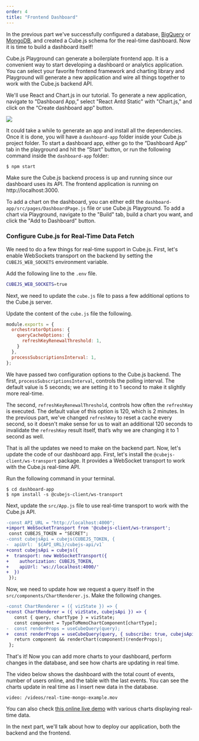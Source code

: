 ```yaml
---
order: 4
title: "Frontend Dashboard"
---
```


In the previous part we've successfully configured a database, [BigQuery](cube-js-backend-with-big-query) or [MongoDB](cube-js-backend-with-mongo-db), and created a Cube.js schema for the real-time dashboard. Now it is time to build a dashboard itself!

Cube.js Playground can generate a boilerplate frontend app. It is
a convenient way to start developing a dashboard or analytics application. You can
select your favorite frontend framework and charting library and Playground will
generate a new application and wire all things together to work with the Cube.js backend API.

We'll use React and Chart.js in our tutorial. To generate a new application,
navigate to "Dashboard App,” select "React Antd Static" with "Chart.js," and click on the “Create dashboard app” button.


![](/images/4-screenshot-1.png)

It could take a while to generate an app and install all the dependencies. Once it is done, you will have a `dashboard-app` folder inside your Cube.js project folder. To start a dashboard app, either go to the “Dashboard App” tab in the playground and hit the “Start” button, or run the following command inside the `dashboard-app` folder:

```bash
$ npm start
```

Make sure the Cube.js backend process is up and running since our dashboard uses its API. The frontend application is running on http://localhost:3000.

To add a chart on the dashboard, you can either edit the `dashboard-app/src/pages/DashboardPage.js` file or use Cube.js Playground. To add a chart via Playground, navigate to the "Build" tab, build a chart you want, and click the "Add to Dashboard" button.

### Configure Cube.js for Real-Time Data Fetch

We need to do a few things for real-time support in Cube.js. First, let's
enable WebSockets transport on the backend by setting the `CUBEJS_WEB_SOCKETS` environment variable.

Add the following line to the `.env` file.

```bash
CUBEJS_WEB_SOCKETS=true
```

Next, we need to update the `cube.js` file to pass a few additional options to the
Cube.js server.

Update the content of the `cube.js` file the following.

```javascript
module.exports = {
  orchestratorOptions: {
    queryCacheOptions: {
      refreshKeyRenewalThreshold: 1,
    }
  },
  processSubscriptionsInterval: 1,
};
```

We have passed two configuration options to the Cube.js backend. The first,
`processSubscriptionsInterval`, controls the polling interval. The default value
is 5 seconds; we are setting it to 1 second to make it slightly more real-time.

The second, `refreshKeyRenewalThreshold`, controls how often the `refreshKey` is
executed. The default value of this option is 120, which is 2 minutes. In the previous part, we've changed `refreshKey` to reset a cache every second, so it doesn't make sense for us to wait an additional 120 seconds to
invalidate the `refreshKey` result itself, that’s why we are changing it to 1 second
as well.

That is all the updates we need to make on the backend part. Now, let's update the
code of our dashboard app. First, let's install the `@cubejs-client/ws-transport`
package. It provides a WebSocket transport to work with the Cube.js real-time API.

Run the following command in your terminal.

```
$ cd dashboard-app
$ npm install -s @cubejs-client/ws-transport
```

Next, update the `src/App.js` file to use real-time transport to work with the Cube.js
API.

```diff
-const API_URL = "http://localhost:4000";
+import WebSocketTransport from '@cubejs-client/ws-transport';
 const CUBEJS_TOKEN = "SECRET";
-const cubejsApi = cubejs(CUBEJS_TOKEN, {
-  apiUrl: `${API_URL}/cubejs-api/v1`
+const cubejsApi = cubejs({
+  transport: new WebSocketTransport({
+    authorization: CUBEJS_TOKEN,
+    apiUrl: 'ws://localhost:4000/'
+  })
 });
```

Now, we need to update how we request a query itself in the `src/components/ChartRenderer.js`. Make the following changes.

```diff
-const ChartRenderer = ({ vizState }) => {
+const ChartRenderer = ({ vizState, cubejsApi }) => {
   const { query, chartType } = vizState;
   const component = TypeToMemoChartComponent[chartType];
-  const renderProps = useCubeQuery(query);
+  const renderProps = useCubeQuery(query, { subscribe: true, cubejsApi });;
   return component && renderChart(component)(renderProps);
 };
```

That's it! Now you can add more charts to your dashboard, perform changes in the
database, and see how charts are updating in real time.

The video below shows the dashboard with the total count of events, number of users online, and the table with
the last events. You can see the charts update in real time as I insert new
data in the database.

`video: /videos/real-time-mongo-example.mov`

You can also check [this online live
demo](https://real-time-dashboard-demo.cube.dev) with various charts displaying
real-time data.

In the next part, we'll talk about how to deploy our application, both the
backend and the frontend.
